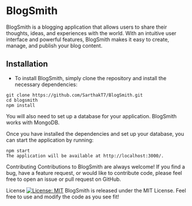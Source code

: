 # BlogSmith

BlogSmith is a blogging application that allows users to share their thoughts, ideas, and experiences with the world. With an intuitive user interface and powerful features, BlogSmith makes it easy to create, manage, and publish your blog content.


## Installation
- To install BlogSmith, simply clone the repository and install the necessary dependencies:
```
git clone https://github.com/SarthakT7/BlogSmith.git
cd blogsmith
npm install
```
You will also need to set up a database for your application. BlogSmith works with MongoDB.

Once you have installed the dependencies and set up your database, you can start the application by running:

```
npm start
The application will be available at http://localhost:3000/.
```

Contributing
Contributions to BlogSmith are always welcome! If you find a bug, have a feature request, or would like to contribute code, please feel free to open an issue or pull request on GitHub.

License
[![License: MIT](https://img.shields.io/badge/License-MIT-yellow.svg)](https://opensource.org/licenses/MIT)
BlogSmith is released under the MIT License. Feel free to use and modify the code as you see fit!




